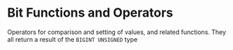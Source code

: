 
# Bit Functions and Operators

Operators for comparison and setting of values, and related functions. They all return a result of the `BIGINT UNSIGNED` type

